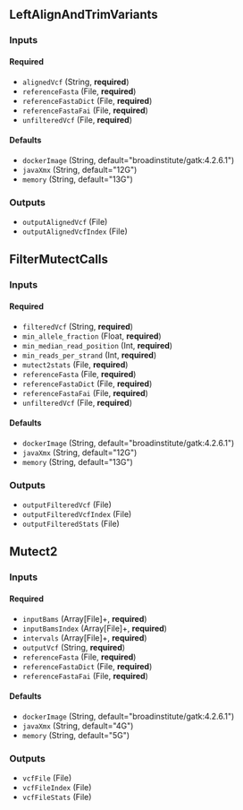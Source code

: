 
## LeftAlignAndTrimVariants

### Inputs

#### Required

  * `alignedVcf` (String, **required**)
  * `referenceFasta` (File, **required**)
  * `referenceFastaDict` (File, **required**)
  * `referenceFastaFai` (File, **required**)
  * `unfilteredVcf` (File, **required**)

#### Defaults

  * `dockerImage` (String, default="broadinstitute/gatk:4.2.6.1")
  * `javaXmx` (String, default="12G")
  * `memory` (String, default="13G")

### Outputs

  * `outputAlignedVcf` (File)
  * `outputAlignedVcfIndex` (File)

## FilterMutectCalls

### Inputs

#### Required

  * `filteredVcf` (String, **required**)
  * `min_allele_fraction` (Float, **required**)
  * `min_median_read_position` (Int, **required**)
  * `min_reads_per_strand` (Int, **required**)
  * `mutect2stats` (File, **required**)
  * `referenceFasta` (File, **required**)
  * `referenceFastaDict` (File, **required**)
  * `referenceFastaFai` (File, **required**)
  * `unfilteredVcf` (File, **required**)

#### Defaults

  * `dockerImage` (String, default="broadinstitute/gatk:4.2.6.1")
  * `javaXmx` (String, default="12G")
  * `memory` (String, default="13G")

### Outputs

  * `outputFilteredVcf` (File)
  * `outputFilteredVcfIndex` (File)
  * `outputFilteredStats` (File)

## Mutect2

### Inputs

#### Required

  * `inputBams` (Array[File]+, **required**)
  * `inputBamsIndex` (Array[File]+, **required**)
  * `intervals` (Array[File]+, **required**)
  * `outputVcf` (String, **required**)
  * `referenceFasta` (File, **required**)
  * `referenceFastaDict` (File, **required**)
  * `referenceFastaFai` (File, **required**)

#### Defaults

  * `dockerImage` (String, default="broadinstitute/gatk:4.2.6.1")
  * `javaXmx` (String, default="4G")
  * `memory` (String, default="5G")

### Outputs

  * `vcfFile` (File)
  * `vcfFileIndex` (File)
  * `vcfFileStats` (File)
